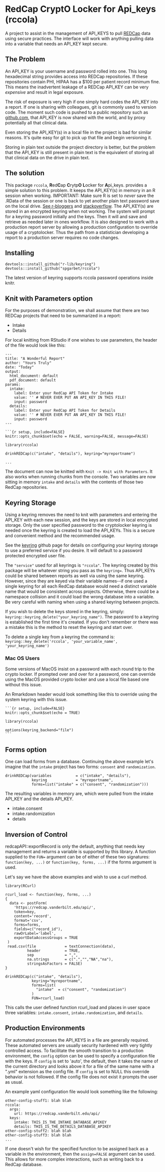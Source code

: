 # RedCap CryptO Locker for Api_keys (rccola)

A project to assist in the management of API_KEYS to pull [REDCap](https://projectredcap.org/) data using secure practices. The interface will work with anything pulling data into a variable that needs an API_KEY kept secure.

## The Problem

An API_KEY is your username and password rolled into one. This long hexadecimal string provides access into REDCap repositories. If these repositories contain PHI, HIPAA has a $100 per patient record minimum fine. This means the inadvertent leakage of a REDCap API_KEY can be very *expensive* and result in legal exposure.

The risk of exposure is very high if one simply hard codes the API_KEY into a report. If one is sharing with colleagues, git is commonly used to version code. The moment such code is pushed to a public repository such as [github.com](https://github.com), that API_KEY is now shared with the world, and by proxy potentially all that clinical data. 

Even storing the API_KEY(s) in a local file in the project is bad for similar reasons. It's quite easy for git to pick up that file and begin versioning it.

Storing in plain text outside the project directory is better, but the problem that the API_KEY is still present in plain text is the equivalent of storing all that clinical data on the drive in plain text. 

## The solution

This package `rccola`, **R**ed**C**ap **C**rytp**O** **L**ocker for **A**pi_keys. provides a simple solution to this problem. It keeps the API_KEY(s) in memory in an R session when working. IMPORTANT: Make sure R is set to *never* save the .RData of the session or one is back to yet another plain text password save on the local drive. [See r-bloggers](https://www.r-bloggers.com/2017/04/using-r-dont-save-your-workspace/) and [stackoverflow](https://stackoverflow.com/questions/4996090/how-to-disable-save-workspace-image-prompt-in-r). The API_KEY(s) are stored in an encrypted keyring when not working. The system will prompt for a keyring password initially and the keys. Then it will and save and retrieve as needed later in ones workflow. It is also designed to work with a production report server by allowing a production configuration to override usage of a cryptolocker. Thus the path from a statistician developing a report to a production server requires no code changes.

## Installing

    devtools::install_github("r-lib/keyring")
    devtools::install_github("spgarbet/rccola")
    
The latest version of keyring supports rccola password operations inside knitr.

## Knit with Parameters option

For the purposes of demonstration, we shall assume that there are two REDCap projects that need to be summarized in a report:

  * Intake
  * Details
  
For local knitting from RStudio if one wishes to use parameters, the header of the file would look  like this:

    ---
    title: "A Wonderful Report"
    author: "Yours Truly"
    date: "Today"
    output:
      html_document: default
      pdf_document: default
    params:
      intake:
        label: Enter your RedCap API Token for Intake
        value: '' # NEVER EVER PUT AN API_KEY IN THIS FILE!
        input: password
      details:
        label: Enter your RedCap API Token for Details
        value: '' # NEVER EVER PUT AN API_KEY IN THIS FILE!
        input: password
    ---
    
    ```{r setup, include=FALSE}
    knitr::opts_chunk$set(echo = FALSE, warning=FALSE, message=FALSE)
    
    library(rccola)
    
    drinkREDCap(c("intake", "details"), keyring="myreportname")
    
    ...
    
The document can now be knitted with `Knit -> Knit with Parameters`. It also works when running chunks from the console. Two variables are now sitting in memory `intake` and `details` with the contents of those two RedCap repositories.

## Keyring Storage

Using a keyring removes the need to knit with parameters and entering the API_KEY with each new session, and the keys are stored in local encrypted storage. Only the user specified password to the cryptolocker keyring is needed once the keyring is created to load the API_KEYs. This is a secure and convenient method and the recommended usage.

See the [keyring](https://github.com/r-lib/keyring) github page for details on configuring your keyring storage to use a preferred service if you desire. It will default to a password protected encrypted user file.

The `"service"` used for all keyrings is `"rccola"`. The keyring created by this package will be whatever string you pass as the `keyring=`. Thus API_KEYs could be shared between reports as well via using the same keyring. However, since they are keyed via their variable names--if one used a single keyring for all each RedCap database would need a distinct variable name that would be consistent across projects. Otherwise, there could be a namespace collision and it could load the wrong database into a variable. Be very careful with naming when using a shared keyring between projects. 

If you wish to delete the keys stored in the keyring, simply: `keyring::keyring_delete("your_keyring_name")`. The password to a keyring is established the first time it's created. If you don't remember or there was a mistake this is the method to reset the
keyring and start over.

To delete a single key from a keyring the command is:
`keyring::key_delete('rccola', 'your_variable_name', 'your_keyring_name')`

### Mac OS Users

Some versions of MacOS insist on a password with each round trip to the crypto locker.
If prompted over and over for a password, one can override using the MacOS provided
crypto locker and use a local file based one without this issue.

An Rmarkdown header would look something like this to override using the system 
keyring with this issue.
    
    ```{r setup, include=FALSE}
    knitr::opts_chunk$set(echo = TRUE)
    
    library(rccola)
    
    options(keyring_backend="file")
    ```


## Forms option

One can load forms from a database. Continuing the above example let's imagine that the `intake` project has two forms: `consent` and `randomization`.

    drinkREDCap(variables           = c("intake", "details"),
                keyring             = "myreportname",
                forms=list("intake" = c("consent", "randomization")))
                   
The resulting variables in memory are, which were pulled from the intake API_KEY and the details API_KEY.

  * intake.consent
  * intake.randomization
  * details
  
## Inversion of Control

redcapAPI::exportRecord is only the default, anything that needs key management and returns a variable is supported by this library. A function supplied to the `FUN=` argument
can be of either of these two signatures: `function(key, ...)` or `function(key, forms, ...)` if
the forms argument is used.

Let's say we have the above examples and wish to use a curl method.

    library(RCurl)

    rcurl_load <- function(key, forms, ...)
    {
      data <- postForm(
        'https://redcap.vanderbilt.edu/api/',
        token=key,
        content='record',
        format='csv',
        forms=forms,
        fields=c("record_id"),
        rawOrLabel='label',
        exportDataAccessGroups = TRUE
     )
     read.csv(file             = textConnection(data),
              header           = TRUE,
              sep              = ",",
              na.strings       = c(".","","NA","na"),
              stringsAsFactors = FALSE)
    }
    
    drinkREDCap(c("intake", "details"),
                keyring="myreportname",
                forms=list(
                  "intake"  = c("consent", "randomization")
                )
                FUN=rcurl_load)

This calls the user defined function rcurl_load and places in user space three
variables: `intake.consent`, `intake.randomization`, and `details`. 

## Production Environments

For automated processes the API_KEYS in a file are generally required. These automated servers are usually security hardened with 
very tightly controlled access. To facilitate the smooth transition
to a production environment, the `config` option can be used to specify a configuration file with the keys. If `config` is set to 
'auto', the default, then it takes the name of the current directory and looks above it for a file of the same name with a ".yml" extension as the config file. If `config` is set to NULL this override behavior is not followed. If the config file does 
not exist it prompts the user as usual.

An example yaml configuration file would look something like the following:

    other-config-stuff1: blah blah
    rccola:
      args:
        url: https://redcap.vanderbilt.edu/api/
      keys:
        intake: THIS_IS_THE_INTAKE_DATABASE_APIKEY
        details: THIS_IS_THE_DETAILS_DATABASE_APIKEY
    other-config-stuff2: blah blah
    other-config-stuff3: blah blah
    ...
    
If one doesn't wish for the specified function to be assigned back as a variable
in the environment, then the `assign=FALSE` argument can be used. This allows for more complex interactions, such as writing back to a RedCap database.
